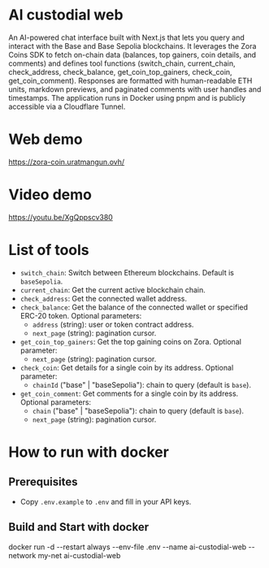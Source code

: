 # AI custodial web

An AI-powered chat interface built with Next.js that lets you query and interact with the Base and Base Sepolia blockchains. It leverages the Zora Coins SDK to fetch on-chain data (balances, top gainers, coin details, and comments) and defines tool functions (switch_chain, current_chain, check_address, check_balance, get_coin_top_gainers, check_coin, get_coin_comment). Responses are formatted with human-readable ETH units, markdown previews, and paginated comments with user handles and timestamps. The application runs in Docker using pnpm and is publicly accessible via a Cloudflare Tunnel.

# Web demo
https://zora-coin.uratmangun.ovh/

# Video demo
https://youtu.be/XgQppscv380

# List of tools
 - `switch_chain`: Switch between Ethereum blockchains. Default is `baseSepolia`.
 - `current_chain`: Get the current active blockchain chain.
 - `check_address`: Get the connected wallet address.
 - `check_balance`: Get the balance of the connected wallet or specified ERC-20 token. Optional parameters:
   - `address` (string): user or token contract address.
   - `next_page` (string): pagination cursor.
 - `get_coin_top_gainers`: Get the top gaining coins on Zora. Optional parameter:
   - `next_page` (string): pagination cursor.
 - `check_coin`: Get details for a single coin by its address. Optional parameter:
   - `chainId` ("base" | "baseSepolia"): chain to query (default is `base`).
 - `get_coin_comment`: Get comments for a single coin by its address. Optional parameters:
   - `chain` ("base" | "baseSepolia"): chain to query (default is `base`).
   - `next_page` (string): pagination cursor.
# How to run with docker

## Prerequisites
- Copy `.env.example` to `.env` and fill in your API keys.

## Build and Start with docker
docker run -d --restart always --env-file .env --name ai-custodial-web --network my-net ai-custodial-web
